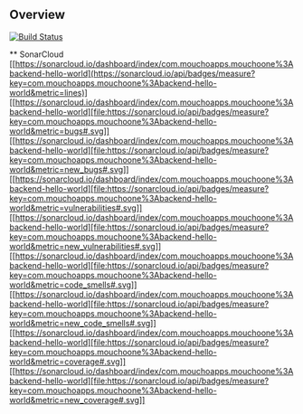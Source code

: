 ## Overview

[![Build Status](https://travis-ci.org/MouchoApps/moucho-one.svg?branch=master)](https://travis-ci.org/MouchoApps/moucho-one)

** SonarCloud
[[https://sonarcloud.io/dashboard/index/com.mouchoapps.mouchoone%3Abackend-hello-world](https://sonarcloud.io/api/badges/measure?key=com.mouchoapps.mouchoone%3Abackend-hello-world&metric=lines)] [[https://sonarcloud.io/dashboard/index/com.mouchoapps.mouchoone%3Abackend-hello-world][file:https://sonarcloud.io/api/badges/measure?key=com.mouchoapps.mouchoone%3Abackend-hello-world&metric=bugs#.svg]] [[https://sonarcloud.io/dashboard/index/com.mouchoapps.mouchoone%3Abackend-hello-world][file:https://sonarcloud.io/api/badges/measure?key=com.mouchoapps.mouchoone%3Abackend-hello-world&metric=new_bugs#.svg]] [[https://sonarcloud.io/dashboard/index/com.mouchoapps.mouchoone%3Abackend-hello-world][file:https://sonarcloud.io/api/badges/measure?key=com.mouchoapps.mouchoone%3Abackend-hello-world&metric=vulnerabilities#.svg]] [[https://sonarcloud.io/dashboard/index/com.mouchoapps.mouchoone%3Abackend-hello-world][file:https://sonarcloud.io/api/badges/measure?key=com.mouchoapps.mouchoone%3Abackend-hello-world&metric=new_vulnerabilities#.svg]] [[https://sonarcloud.io/dashboard/index/com.mouchoapps.mouchoone%3Abackend-hello-world][file:https://sonarcloud.io/api/badges/measure?key=com.mouchoapps.mouchoone%3Abackend-hello-world&metric=code_smells#.svg]] [[https://sonarcloud.io/dashboard/index/com.mouchoapps.mouchoone%3Abackend-hello-world][file:https://sonarcloud.io/api/badges/measure?key=com.mouchoapps.mouchoone%3Abackend-hello-world&metric=new_code_smells#.svg]] [[https://sonarcloud.io/dashboard/index/com.mouchoapps.mouchoone%3Abackend-hello-world][file:https://sonarcloud.io/api/badges/measure?key=com.mouchoapps.mouchoone%3Abackend-hello-world&metric=coverage#.svg]] [[https://sonarcloud.io/dashboard/index/com.mouchoapps.mouchoone%3Abackend-hello-world][file:https://sonarcloud.io/api/badges/measure?key=com.mouchoapps.mouchoone%3Abackend-hello-world&metric=new_coverage#.svg]]
